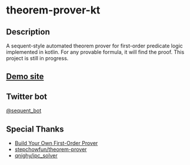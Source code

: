 # theorem-prover-kt

## Description

A sequent-style automated theorem prover for first-order predicate logic implemented in kotlin. For any provable formula, it will find the proof. This project is still in progress.

## [Demo site](https://boitsov14.github.io/web-prover/)

## Twitter bot

[@sequent_bot](https://twitter.com/sequent_bot)

## Special Thanks

- [Build Your Own First-Order Prover](http://jens-otten.de/tutorial_cade19)
- [stepchowfun/theorem-prover](https://github.com/stepchowfun/theorem-prover)
- [qnighy/ipc_solver](https://github.com/qnighy/ipc_solver)
